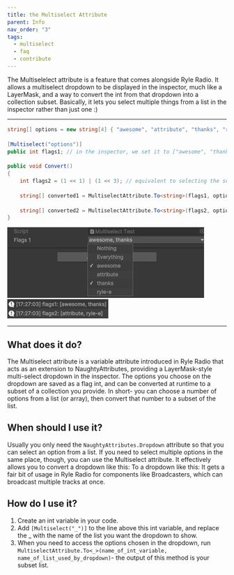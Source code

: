 ```yaml
---
title: the Multiselect Attribute
parent: Info
nav_order: "3"
tags:
  - multiselect
  - faq
  - contribute
---
```


The Multiselelect attribute is a feature that comes alongside Ryle Radio. It allows a multiselect dropdown to be displayed in the inspector, much like a LayerMask, and a way to convert the int from that dropdown into a collection subset. 
Basically, it lets you select multiple things from a list in the inspector rather than just one :)

---

```cs
string[] options = new string[4] { "awesome", "attribute", "thanks", "ryle-e" };

[Multiselect("options")]
public int flags1; // in the inspector, we set it to ["awesome", "thanks"]- the first and third options in the inspector. this int then becomes 0x0101

public void Convert()
{
	int flags2 = (1 << 1) | (1 << 3); // equivalent to selecting the second and fourth options in the inspector

	string[] converted1 = MultiselectAttribute.To<string>(flags1, options); // sets to ["awesome", "thanks"]

	string[] converted2 = MultiselectAttribute.To<string>(flags2, options); // sets to ["attribute", "ryle-e"]
}
```

![Multiselect dropdown as described in the code](../../Images/Info/20251027171758.png)
![Output of above code](../../Images/Info/20251027172711.png)

---
## What does it do?
The Multiselect attribute is a variable attribute introduced in Ryle Radio that acts as an extension to NaughtyAttributes, providing a LayerMask-style multi-select dropdown in the inspector. The options you choose on the dropdown are saved as a flag int, and can be converted at runtime to a subset of a collection you provide. 
In short- you can choose a number of options from a list (or array), then convert that number to a subset of the list.

## When should I use it?
Usually you only need the `NaughtyAttributes.Dropdown` attribute so that you can select an option from a list. If you need to select multiple options in the same place, though, you can use the Multiselect attribute. It effectively allows you to convert a dropdown like this:
To a dropdown like this:
It gets a fair bit of usage in Ryle Radio for components like Broadcasters, which can broadcast multiple tracks at once.

## How do I use it?
1. Create an int variable in your code.
2. Add `[Multiselect("_")]` to the line above this int variable, and replace the _ with the name of the list you want the dropdown to show.
3. When you need to access the options chosen in the dropdown, run `MultiselectAttribute.To<_>(name_of_int_variable, name_of_list_used_by_dropdown)`- the output of this method is your subset list.
